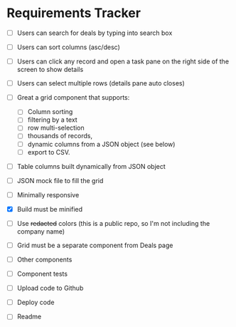 # Requirements Tracker

- [ ] Users can search for deals by typing into search box
- [ ] Users can sort columns (asc/desc)
- [ ] Users can click any record and open a task pane on the right side of the screen to show details
- [ ] Users can select multiple rows (details pane auto closes)
- [ ] Great a grid component that supports:
  - [ ] Column sorting
  - [ ] filtering by a text
  - [ ] row multi-selection
  - [ ] thousands of records,
  - [ ] dynamic columns from a JSON object (see below)
  - [ ] export to CSV.
- [ ] Table columns built dynamically from JSON object
- [ ] JSON mock file to fill the grid
- [ ] Minimally responsive

- [x] Build must be minified
- [ ] Use ~~redacted~~ colors (this is a public repo, so I'm not including the company name)
- [ ] Grid must be a separate component from Deals page
- [ ] Other components
- [ ] Component tests
- [ ] Upload code to Github
- [ ] Deploy code
- [ ] Readme
